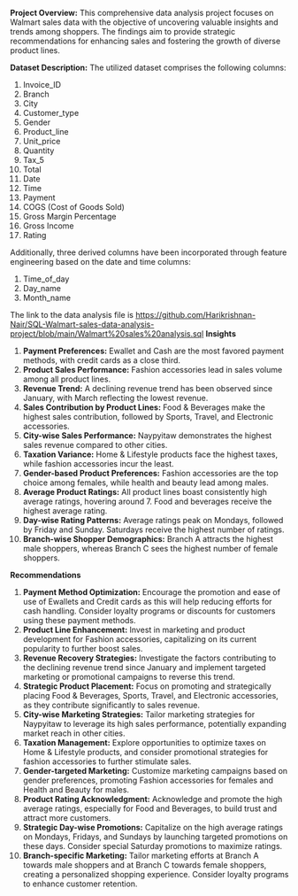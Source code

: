 **Project Overview:**
This comprehensive data analysis project focuses on Walmart sales data with the objective of uncovering valuable insights and trends among shoppers. The findings aim to provide strategic recommendations for enhancing sales and fostering the growth of diverse product lines.

**Dataset Description:**
The utilized dataset comprises the following columns:

1. Invoice_ID
2. Branch
3. City
4. Customer_type
5. Gender
6. Product_line
7. Unit_price
8. Quantity
9. Tax_5
10. Total
11. Date
12. Time
13. Payment
14. COGS (Cost of Goods Sold)
15. Gross Margin Percentage
16. Gross Income
17. Rating


Additionally, three derived columns have been incorporated through feature engineering based on the date and time columns:

1. Time_of_day
2. Day_name
3. Month_name

The link to the data analysis file is https://github.com/Harikrishnan-Nair/SQL-Walmart-sales-data-analysis-project/blob/main/Walmart%20sales%20analysis.sql
**Insights**
1. **Payment Preferences:** Ewallet and Cash are the most favored payment methods, with credit cards as a close third.
2. **Product Sales Performance:** Fashion accessories lead in sales volume among all product lines.
3. **Revenue Trend:** A declining revenue trend has been observed since January, with March reflecting the lowest revenue.
4. **Sales Contribution by Product Lines:** Food & Beverages make the highest sales contribution, followed by Sports, Travel, and Electronic accessories.
5. **City-wise Sales Performance:** Naypyitaw demonstrates the highest sales revenue compared to other cities.
6. **Taxation Variance:** Home & Lifestyle products face the highest taxes, while fashion accessories incur the least.
7. **Gender-based Product Preferences:** Fashion accessories are the top choice among females, while health and beauty lead among males.
8. **Average Product Ratings:** All product lines boast consistently high average ratings, hovering around 7. Food and beverages receive the highest average rating.
9. **Day-wise Rating Patterns:** Average ratings peak on Mondays, followed by Friday and Sunday. Saturdays receive the highest number of ratings.
10. **Branch-wise Shopper Demographics:** Branch A attracts the highest male shoppers, whereas Branch C sees the highest number of female shoppers.


**Recommendations**
1. **Payment Method Optimization:** Encourage the promotion and ease of use of Ewallets and Credit cards as this will help reducing efforts for cash handling. Consider loyalty programs or discounts for customers using these payment methods.
2. **Product Line Enhancement:** Invest in marketing and product development for Fashion accessories, capitalizing on its current popularity to further boost sales.
3. **Revenue Recovery Strategies:** Investigate the factors contributing to the declining revenue trend since January and implement targeted marketing or promotional campaigns to reverse this trend.
4. **Strategic Product Placement:** Focus on promoting and strategically placing Food & Beverages, Sports, Travel, and Electronic accessories, as they contribute significantly to sales revenue.
5. **City-wise Marketing Strategies:** Tailor marketing strategies for Naypyitaw to leverage its high sales performance, potentially expanding market reach in other cities.
6. **Taxation Management:** Explore opportunities to optimize taxes on Home & Lifestyle products, and consider promotional strategies for fashion accessories to further stimulate sales.
7. **Gender-targeted Marketing:** Customize marketing campaigns based on gender preferences, promoting Fashion accessories for females and Health and Beauty for males.
8. **Product Rating Acknowledgment:** Acknowledge and promote the high average ratings, especially for Food and Beverages, to build trust and attract more customers.
9. **Strategic Day-wise Promotions:** Capitalize on the high average ratings on Mondays, Fridays, and Sundays by launching targeted promotions on these days. Consider special Saturday promotions to maximize ratings.
10. **Branch-specific Marketing:** Tailor marketing efforts at Branch A towards male shoppers and at Branch C towards female shoppers, creating a personalized shopping experience. Consider loyalty programs to enhance customer retention.
